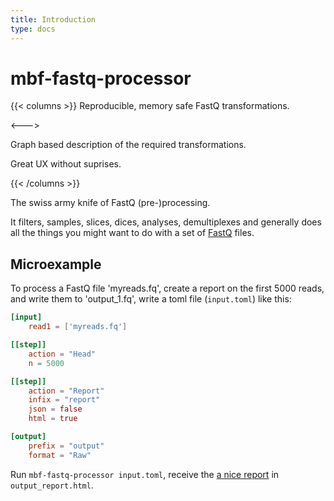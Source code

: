 ```yaml
---
title: Introduction
type: docs
---
```


# mbf-fastq-processor

{{< columns >}}
Reproducible, memory safe FastQ transformations.

<--->

Graph based description of the required transformations.

Great UX without suprises.



{{< /columns >}}

The swiss army knife of FastQ (pre-)processing.

It filters, samples, slices, dices, analyses, demultiplexes and generally
does all the things you might want to do with a set of [FastQ](https://en.wikipedia.org/wiki/FASTQ_format) files.

## Microexample

To process a FastQ file 'myreads.fq', create a report on the first 5000 reads,
and write them to 'output_1.fq', write a toml file (`input.toml`) like this:

```toml
[input]
    read1 = ['myreads.fq']

[[step]]
    action = "Head"
    n = 5000

[[step]]
    action = "Report"
    infix = "report"
    json = false
    html = true 

[output]
    prefix = "output"
    format = "Raw"
```

Run ```mbf-fastq-processor input.toml```, receive the [a nice report](/html/example_report.html) in `output_report.html`.



